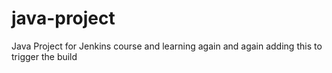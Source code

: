 # java-project
Java Project for Jenkins course and learning again and again
adding this to trigger the build
